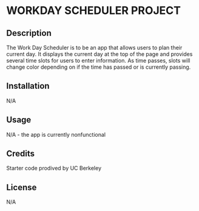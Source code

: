 # WORKDAY SCHEDULER PROJECT

## Description

The Work Day Scheduler is to be an app that allows users to plan their current day. It displays the current day at the top of the page and provides several time slots for users to enter information. As time passes, slots will change color depending on if the time has passed or is currently passing.

## Installation

N/A

## Usage

N/A - the app is currently nonfunctional


## Credits

Starter code prodived by UC Berkeley

## License

N/A